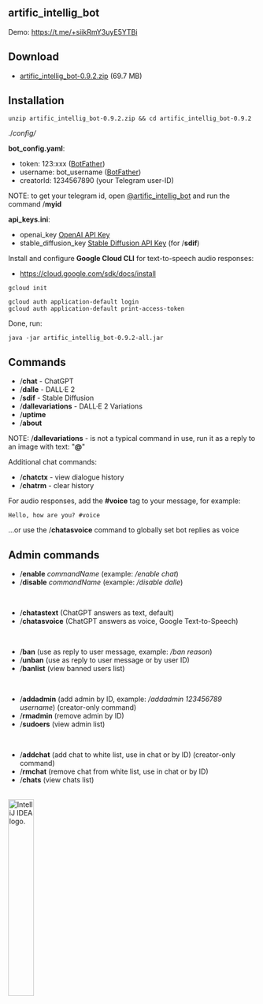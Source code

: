 artific_intellig_bot
--------------------

Demo: https://t.me/+siikRmY3uyE5YTBi


Download
--------

- [artific_intellig_bot-0.9.2.zip](https://github.com/Helltar/artific_intellig_bot/releases/download/0.9.2/artific_intellig_bot-0.9.2.zip) (69.7 MB)

Installation
------------

```
unzip artific_intellig_bot-0.9.2.zip && cd artific_intellig_bot-0.9.2
```

./_config/_

**bot_config.yaml**:

- token: 123:xxx ([BotFather](https://t.me/BotFather))
- username: bot_username ([BotFather](https://t.me/BotFather))
- creatorId: 1234567890 (your Telegram user-ID)

NOTE: to get your telegram id, open [@artific_intellig_bot](https://t.me/artific_intellig_bot) and run the command /**myid**

**api_keys.ini**:

- openai_key [OpenAI API Key](https://platform.openai.com/account/api-keys)
- stable_diffusion_key [Stable Diffusion API Key](https://beta.dreamstudio.ai/account) (for /**sdif**)

Install and configure **Google Cloud CLI** for text-to-speech audio responses:

- https://cloud.google.com/sdk/docs/install

```
gcloud init
```

```
gcloud auth application-default login
gcloud auth application-default print-access-token
```

Done, run:

```
java -jar artific_intellig_bot-0.9.2-all.jar
```

Commands
--------

- /**chat** - ChatGPT
- /**dalle** - DALL·E 2
- /**sdif** - Stable Diffusion
- /**dallevariations** - DALL·E 2 Variations
- /**uptime**
- /**about**

NOTE: /**dallevariations** - is not a typical command in use, run it as a reply to an image with text: "**@**"

Additional chat commands:

- /**chatctx** - view dialogue history
- /**chatrm** - clear history

For audio responses, add the **#voice** tag to your message, for example:

`Hello, how are you? #voice`

...or use the /**chatasvoice** command to globally set bot replies as voice

Admin commands
--------------

- /**enable** _commandName_ (example: _/enable chat_)
- /**disable** _commandName_ (example: _/disable dalle_)
<br>

- /**chatastext** (ChatGPT answers as text, default)
- /**chatasvoice** (ChatGPT answers as voice, Google Text-to-Speech)
<br>

- /**ban** (use as reply to user message, example: _/ban reason_)
- /**unban** (use as reply to user message or by user ID)
- /**banlist** (view banned users list)
<br>

- /**addadmin** (add admin by ID, example: _/addadmin 123456789 username_) (creator-only command)
- /**rmadmin** (remove admin by ID)
- /**sudoers** (view admin list)
<br>

- /**addchat** (add chat to white list, use in chat or by ID) (creator-only command)
- /**rmchat** (remove chat from white list, use in chat or by ID)
- /**chats** (view chats list)

<br>
<a href="https://jb.gg/OpenSourceSupport"><img src="https://resources.jetbrains.com/storage/products/company/brand/logos/IntelliJ_IDEA.png" alt="IntelliJ IDEA logo." width="32%"></a>
